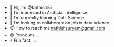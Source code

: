 - 👋 Hi, I’m @Nathish25
- 👀 I’m interested in Artificial Intelligence
- 🌱 I’m currently learning Data Science
- 💞️ I’m looking to collaborate on job in data science
- 📫 How to reach me nathishsuryam@gmail.com
- 😄 Pronouns: ...
- ⚡ Fun fact: ...

<!---
Nathish25/Nathish25 is a ✨ special ✨ repository because its `README.md` (this file) appears on your GitHub profile.
You can click the Preview link to take a look at your changes.
--->
